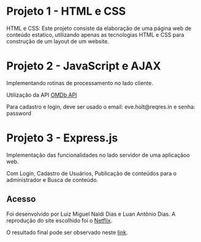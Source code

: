 <h1> Projeto 1 - HTML e CSS </h1> 
<p>  HTML e CSS: Este projeto consiste da elaboração de uma página web de conteúdo estatico, utilizando apenas as tecnologias HTML 
e CSS para construção de um layout de um website. </p>

<h1> Projeto 2 - JavaScript e AJAX </h1>
<p> Implementando rotinas de processamento no lado cliente. </p>
<p> Utilização da API <a href = "https://www.omdbapi.com"> OMDb API </a> </p>
<p> Para cadastro e login, deve ser usado o email: eve.holt@reqres.in  e senha: password </p>

<h1> Projeto 3 - Express.js </h1>
<p> Implementação das funcionalidades no lado servidor de uma aplicaçãoo web. </p>
<p> Com Login, Cadastro de Usuários, Publicação de conteúdos para o administrador e Busca de conteúdo.</p>

<h2> Acesso </h2>
<p> Foi desenvolvido por Luiz Miguel Naldi Dias e Luan Antônio Dias. A reprodução do site escolhido foi o <a href="https://www.netflix.com/br/">Netflix</a>.</p> 
<p> O resultado final pode ser observado neste <a href="https://miguelnaldi.github.io/programacao-web/">link</a>. </p>
